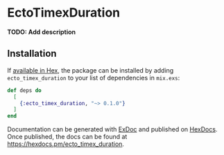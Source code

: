 # EctoTimexDuration

**TODO: Add description**

## Installation

If [available in Hex](https://hex.pm/docs/publish), the package can be installed
by adding `ecto_timex_duration` to your list of dependencies in `mix.exs`:

```elixir
def deps do
  [
    {:ecto_timex_duration, "~> 0.1.0"}
  ]
end
```

Documentation can be generated with [ExDoc](https://github.com/elixir-lang/ex_doc)
and published on [HexDocs](https://hexdocs.pm). Once published, the docs can
be found at <https://hexdocs.pm/ecto_timex_duration>.

